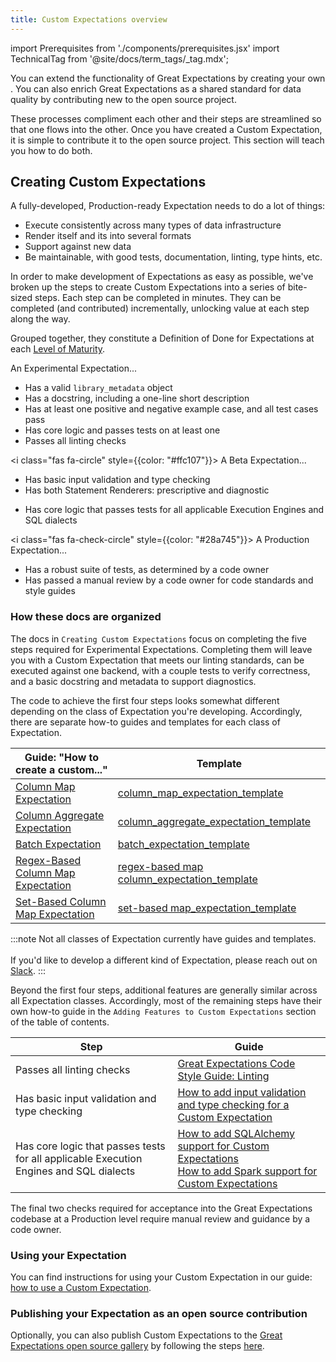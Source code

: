 ```yaml
---
title: Custom Expectations overview
---
```

import Prerequisites from './components/prerequisites.jsx'
import TechnicalTag from '@site/docs/term_tags/_tag.mdx';

You can extend the functionality of Great Expectations by creating your own <TechnicalTag tag="custom_expectation" text="Custom Expectations" />. You can also enrich Great Expectations as a shared standard for data quality by contributing new <TechnicalTag tag="expectation" text="Expectations" /> to the open source project.

These processes compliment each other and their steps are streamlined so that one flows into the other. Once you have created a Custom Expectation, it is simple to contribute it to the open source project. This section will teach you how to do both.

<Prerequisites>
</Prerequisites>

## Creating Custom Expectations

A fully-developed, Production-ready Expectation needs to do a lot of things:
* Execute consistently across many types of data infrastructure
* Render itself and its <TechnicalTag tag="validation_result" text="Validation Results" /> into several formats
* Support <TechnicalTag tag="profiling" text="Profiling" /> against new data
* Be maintainable, with good tests, documentation, linting, type hints, etc.

In order to make development of Expectations as easy as possible, we've broken up the steps to create Custom Expectations into a series of bite-sized steps. Each step can be completed in minutes. They can be completed (and contributed) incrementally, unlocking value at each step along the way.

Grouped together, they constitute a Definition of Done for Expectations at each [Level of Maturity](../../../contributing/contributing_maturity.md).

<link rel="stylesheet" href="https://cdnjs.cloudflare.com/ajax/libs/font-awesome/6.0.0-beta3/css/all.min.css" crossorigin="anonymous" referrerpolicy="no-referrer"/>
<i class="fas fa-circle" style={{color: "#dc3545"}}></i> An Experimental Expectation...

* Has a valid `library_metadata` object
* Has a docstring, including a one-line short description
* Has at least one positive and negative example case, and all test cases pass
* Has core logic and passes tests on at least one <TechnicalTag tag="execution_engine" text="Execution Engine" />
* Passes all linting checks

<i class="fas fa-circle" style={{color: "#ffc107"}}></i> A Beta Expectation...

* Has basic input validation and type checking
* Has both Statement Renderers: prescriptive and diagnostic
<!-- * Has default `Parameter Builders` and Domain hooks to support Profiling -->
* Has core logic that passes tests for all applicable Execution Engines and SQL dialects

<i class="fas fa-check-circle" style={{color: "#28a745"}}></i> A Production Expectation...

<!--  * Has all applicable Renderers, with fully typed and styled output -->
* Has a robust suite of tests, as determined by a code owner
* Has passed a manual review by a code owner for code standards and style guides

### How these docs are organized

The docs in `Creating Custom Expectations` focus on completing the five steps required for Experimental Expectations. 
Completing them will leave you with a Custom Expectation that meets our linting standards, can be executed against one backend, with a couple tests to verify correctness, and a basic docstring and metadata to support diagnostics. 

The code to achieve the first four steps looks somewhat different depending on the class of Expectation you're developing. Accordingly, there are separate how-to guides and templates for each class of Expectation.

| Guide: "How to create a custom..." |  Template |
|-----------------------------------------------------------------------------------------------------------|-------------------------------------------------------------------------------------------------------------------------------------------------------------------------|
| [Column Map Expectation](./how_to_create_custom_column_map_expectations.md)             | [column_map_expectation_template](https://github.com/great-expectations/great_expectations/blob/develop/examples/expectations/column_map_expectation_template.py)       |
| [Column Aggregate Expectation](./how_to_create_custom_column_aggregate_expectations.md) | [column_aggregate_expectation_template](https://github.com/great-expectations/great_expectations/blob/develop/examples/expectations/column_aggregate_expectation_template.py) |
| [Batch Expectation](./how_to_create_custom_batch_expectations.md) | [batch_expectation_template](https://github.com/great-expectations/great_expectations/blob/develop/examples/expectations/batch_expectation_template.py) |
| [Regex-Based Column Map Expectation](./how_to_create_custom_regex_based_column_map_expectations.md) | [regex-based map column_expectation_template](https://github.com/great-expectations/great_expectations/blob/develop/examples/expectations/regex_based_column_map_expectation_template.py) |
| [Set-Based Column Map Expectation](./how_to_create_custom_set_based_column_map_expectations.md) | [set-based map_expectation_template](https://github.com/great-expectations/great_expectations/blob/develop/examples/expectations/set_based_column_map_expectation_template.py) |


:::note 
Not all classes of Expectation currently have guides and templates. <br></br>
If you'd like to develop a different kind of Expectation, please reach out on [Slack](https://greatexpectations.io/slack).
:::

Beyond the first four steps, additional features are generally similar across all Expectation classes. Accordingly, most of the remaining steps have their own how-to guide in the `Adding Features to Custom Expectations` section of the table of contents.

| Step | Guide |
|------|-------|
| Passes all linting checks                                                                        | [Great Expectations Code Style Guide: Linting](../../../contributing/style_guides/code_style.md#linting) |
| Has basic input validation and type checking                                                     | [How to add input validation and type checking for a Custom Expectation](../features_custom_expectations/how_to_add_input_validation_for_an_expectation.md) |
| Has core logic that passes tests for all applicable Execution Engines and SQL dialects  | [How to add SQLAlchemy support for Custom Expectations](../features_custom_expectations/how_to_add_sqlalchemy_support_for_an_expectation.md)<br/> [How to add Spark support for Custom Expectations](../features_custom_expectations/how_to_add_spark_support_for_an_expectation.md)|

The final two checks required for acceptance into the Great Expectations codebase at a Production level require manual review and guidance by a code owner.

### Using your Expectation

You can find instructions for using your Custom Expectation in our guide: [how to use a Custom Expectation](./how_to_use_custom_expectations.md).

### Publishing your Expectation as an open source contribution

Optionally, you can also publish Custom Expectations to the [Great Expectations open source gallery](https://greatexpectations.io/expectations) by following the steps [here](https://github.com/great-expectations/great_expectations/blob/develop/CONTRIBUTING_EXPECTATIONS.md).
